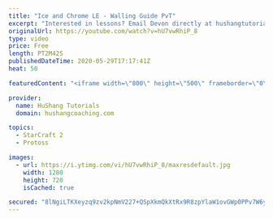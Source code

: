 ```yaml
---
title: "Ice and Chrome LE - Walling Guide PvT"
excerpt: "Interested in lessons? Email Devon directly at hushangtutorials@outlook.com ------------------------------------------------------------------------------------------------------- Want to support HuShang Tutorials directly? Patreon is a website where you can contribute a monthly donation that will help"
originalUrl: https://youtube.com/watch?v=hU7vwRhiP_8
type: video
price: Free
length: PT2M42S
publishedDateTime: 2020-05-29T17:17:41Z
heat: 50

featuredContent: "<iframe width=\"800\" height=\"500\" frameborder=\"0\" src=\"https://www.youtube.com/embed/hU7vwRhiP_8\" allow=\"accelerometer; autoplay; encrypted-media; gyroscope; picture-in-picture\" allowfullscreen></iframe>"

provider:
  name: HuShang Tutorials
  domain: hushangcoaching.com

topics:
  - StarCraft 2
  - Protoss

images:
  - url: https://i.ytimg.com/vi/hU7vwRhiP_8/maxresdefault.jpg
    width: 1280
    height: 720
    isCached: true

secured: "8lNgiLTKXeyzq9zv2kpNmV227+QSpXkmQkXtRx9R8zpYlaW1ovGWp0PPv7W6yjiAx1yi5NnWxXL5WqxSXqR/NF3CkjcmpfCpbTnQFpDyLCcFKacGxoMiZzb3b+l86Z2XFQhu87YWaViu5NHf091BTLJNOvlpRs9pEHYKUlfjX6i3D/4p4IYmT3/V4svL1nW9/ppV69tphhKuRo0DPaZramg0ZtOziJCscmjJNDReFxE+iTfw90m3BOVBIKb1QkOD/LGtgVB1VpKUtQvM1104uSmaFcuHr2d1CCWOAkryGHa67Lv0iLTXVK2eTF0d6bq5uceF/9oqMPPSgJWBVHYzZJ+L63u7jETP5DrF3/6/Hyu8sQeg+kSoBeAeYqRHameV9O3CCiW2xNLcW/leNoTvgsvx6TqAH0YNXtA9gMqKTkc=;4/X+8A838s54UQo2NJyahg=="
---
```


